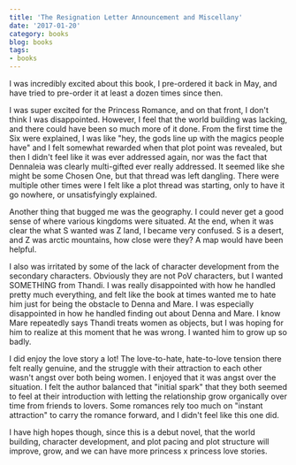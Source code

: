 ```yaml
---
title: 'The Resignation Letter Announcement and Miscellany'
date: '2017-01-20'
category: books
blog: books
tags:
- books
---
```



I was incredibly excited about this book, I pre-ordered it back in May, and have tried to pre-order it at least a dozen times since then.

I was super excited for the Princess Romance, and on that front, I don't think I was disappointed. However, I feel that the world building was lacking, and there could have been so much more of it done. From the first time the Six were explained, I was like "hey, the gods line up with the magics people have" and I felt somewhat rewarded when that plot point was revealed, but then I didn't feel like it was ever addressed again, nor was the fact that Dennaleia was clearly multi-gifted ever really addressed. It seemed like she might be some Chosen One, but that thread was left dangling. There were multiple other times were I felt like a plot thread was starting, only to have it go nowhere, or unsatisfyingly explained.

Another thing that bugged me was the geography. I could never get a good sense of where various kingdoms were situated. At the end, when it was clear the what S wanted was Z land, I became very confused. S is a desert, and Z was arctic mountains, how close were they? A map would have been helpful.

I also was irritated by some of the lack of character development from the secondary characters. Obviously they are not PoV characters, but I wanted SOMETHING from Thandi. I was really disappointed with how he handled pretty much everything, and felt like the book at times wanted me to hate him just for being the obstacle to Denna and Mare. I was especially disappointed in how he handled finding out about Denna and Mare. I know Mare repeatedly says Thandi treats women as objects, but I was hoping for him to realize at this moment that he was wrong. I wanted him to grow up so badly.

I did enjoy the love story a lot! The love-to-hate, hate-to-love tension there felt really genuine, and the struggle with their attraction to each other wasn't angst over both being women. I enjoyed that it was angst over the situation. I felt the author balanced that "initial spark" that they both seemed to feel at their introduction with letting the relationship grow organically over time from friends to lovers. Some romances rely too much on "instant attraction" to carry the romance forward, and I didn't feel like this one did.

I have high hopes though, since this is a debut novel, that the world building, character development, and plot pacing and plot structure will improve, grow, and we can have more princess x princess love stories. 